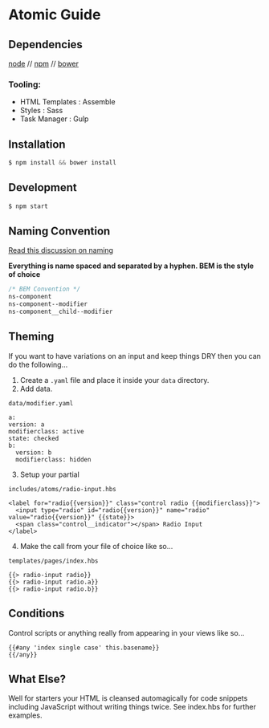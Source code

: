 # Atomic Guide

## Dependencies

[node](http://nodejs.org) // [npm](https://www.npmjs.com) // [bower](http://bower.io)

### Tooling:

 - HTML Templates : Assemble
 - Styles : Sass
 - Task Manager : Gulp

## Installation

```javascript
$ npm install && bower install
```

## Development

```javascript
$ npm start
```

## Naming Convention
[Read this discussion on naming](http://www.codeshare.io/XM00X)

**Everything is name spaced and separated by a hyphen. BEM is the style of choice**

```css
/* BEM Convention */
ns-component
ns-component--modifier
ns-component__child--modifier
```

## Theming

If you want to have variations on an input and keep things DRY
then you can do the following…

1. Create a ``.yaml`` file and place it inside your ``data`` directory.
2. Add data.

  ``data/modifier.yaml``

  ```
  a:
  version: a
  modifierclass: active
  state: checked
  b:
    version: b
    modifierclass: hidden
  ```

3. Setup your partial

  ``includes/atoms/radio-input.hbs``
  
  ```
  <label for="radio{{version}}" class="control radio {{modifierclass}}">
    <input type="radio" id="radio{{version}}" name="radio" value="radio{{version}}" {{state}}>
    <span class="control__indicator"></span> Radio Input
  </label>
  ```

4. Make the call from your file of choice like so…

  ``templates/pages/index.hbs``
  
  ```
  {{> radio-input radio}}
  {{> radio-input radio.a}}
  {{> radio-input radio.b}}
  ```

## Conditions

Control scripts or anything really from appearing in your views like so…

```
{{#any 'index single case' this.basename}}
{{/any}}
```

## What Else?

Well for starters your HTML is cleansed automagically for code snippets including JavaScript without writing things twice. See index.hbs for further examples.